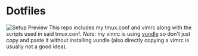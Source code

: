 # Dotfiles
![Setup Preview](https://i.imgur.com/Mf0If2Q.png)
This repo includes my tmux.conf and vimrc along with the scripts used in said tmux.conf. *Note:* my vimrc is using [vundle](https://github.com/gmarik/Vundle.vim) so don't just copy and paste it without installing vundle (also directly copying a vimrc is usually not a good idea).
